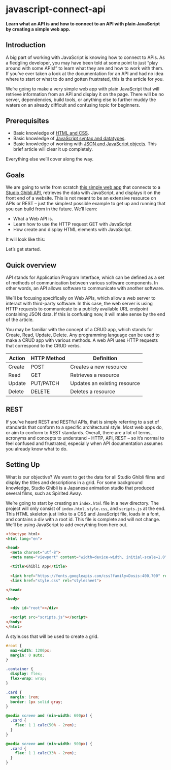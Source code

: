# javascript-connect-api
#### Learn what an API is and how to connect to an API with plain JavaScript by creating a simple web app.


## Introduction

A big part of working with JavaScript is knowing how to connect to APIs. As a fledgling 
developer, you may have been told at some point to just “play around with some APIs!” 
to learn what they are and how to work with them. If you’ve ever taken a look at the 
documentation for an API and had no idea where to start or what to do and gotten 
frustrated, this is the article for you.

We’re going to make a very simple web app with plain JavaScript that will 
retrieve information from an API and display it on the page. There will be 
no server, dependencies, build tools, or anything else to further muddy the 
waters on an already difficult and confusing topic for beginners.

## Prerequisites
* Basic knowledge of [HTML and CSS](https://internetingishard.com/html-and-css/).
* Basic knowledge of [JavaScript syntax and datatypes](https://www.sitepoint.com/beginners-guide-javascript-variables-and-datatypes/).
* Basic knowledge of working with [JSON and JavaScript objects](https://www.taniarascia.com/how-to-use-json-data-with-php-or-javascript/). This brief article will clear it up completely.

Everything else we’ll cover along the way.

## Goals
We are going to write from scratch 
[this simple web app](https://taniarascia.github.io/sandbox/ghibli/) that connects to a 
[Studio Ghibli API](https://ghibliapi.herokuapp.com/), retrieves the data with 
JavaScript, and displays it on the front end of a website. This is not meant to 
be an extensive resource on APIs or REST – just the simplest possible example to 
get up and running that you can build from in the future. We’ll learn:

* What a Web API is.
* Learn how to use the HTTP request GET with JavaScript
* How create and display HTML elements with JavaScript.

It will look like this:

Let’s get started.

## Quick overview
API stands for Application Program Interface, which can be defined as a set of 
methods of communication between various software components. In other words, 
an API allows software to communicate with another software.

We’ll be focusing specifically on Web APIs, which allow a web server to interact 
with third-party software. In this case, the web server is using HTTP requests to 
communicate to a publicly available URL endpoint containing JSON data. If this is 
confusing now, it will make sense by the end of the article.

You may be familiar with the concept of a CRUD app, which stands for 
Create, Read, Update, Delete. Any programming language can be used to make 
a CRUD app with various methods. A web API uses HTTP requests that 
correspond to the CRUD verbs.

| Action    | HTTP Method   | Definition                   | 
|-----------|---------------|------------------------------|
| Create	| POST          | Creates a new resource       | 
| Read	    | GET           | Retrieves a resource         | 
| Update	| PUT/PATCH     | Updates an existing resource | 
| Delete	| DELETE        | Deletes a resource           | 

## REST

If you’ve heard REST and RESTful APIs, that is simply referring to a set of 
standards that conform to a specific architectural style. Most web apps do, 
or aim to conform to REST standards. Overall, there are a lot of terms, 
acronyms and concepts to understand – HTTP, API, REST – so it’s normal 
to feel confused and frustrated, especially when API documentation assumes 
you already know what to do.


## Setting Up

What is our objective? We want to get the data for 
all Studio Ghibli films and display the titles and descriptions in a grid. 
For some background knowledge, Studio Ghibli is a Japanese animation studio 
that produced several films, such as Spirited Away.

We’re going to start by creating an ```index.html``` file in a new directory. 
The project will only consist of ```index.html```, ```style.css```, and ```scripts.js``` 
at the end. This HTML skeleton just links to a CSS and JavaScript file, loads in a font, 
and contains a div with a root id. This file is complete and will not change. 
We’ll be using JavaScript to add everything from here out.

```html
<!doctype html>
<html lang="en">

<head>
  <meta charset="utf-8">
  <meta name="viewport" content="width=device-width, initial-scale=1.0">

  <title>Ghibli App</title>
  
  <link href="https://fonts.googleapis.com/css?family=Dosis:400,700" rel="stylesheet">
  <link href="style.css" rel="stylesheet">

</head>

<body>

  <div id="root"></div>

  <script src="scripts.js"></script>
</body>
</html>
```

A style.css that will be used to create a grid.

```css
#root {
  max-width: 1200px;
  margin: 0 auto;
}

.container {
  display: flex;
  flex-wrap: wrap;
}

.card {
  margin: 1rem;
  border: 1px solid gray;
}

@media screen and (min-width: 600px) {
  .card {
    flex: 1 1 calc(50% - 2rem);
  }
}

@media screen and (min-width: 900px) {
  .card {
    flex: 1 1 calc(33% - 2rem);
  }
}
```
